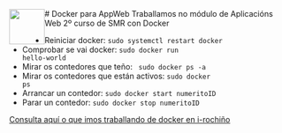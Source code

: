 <img style="float:left" height="64px"   src="/imaxes/logo.png" alt="" />
# Docker para AppWeb
Traballamos no módulo de Aplicacións Web 2º curso de SMR con Docker

* Reiniciar docker:
<code>sudo systemctl restart docker</code>
* Comprobar se vai docker:
<code>sudo docker run hello-world</code>
* Mirar os contedores que teño:
<code> sudo docker ps -a</code>
* Mirar os contedores que están activos:
<code>sudo docker ps</code>
* Arrancar un contedor:
<code>sudo docker start numeritoID</code>
* Parar un contedor:
<code>sudo docker stop numeritoID</code>

[Consulta aquí o que imos traballando de docker en i-rochiño](https://irocho.wordpress.com/tag/docker/)

